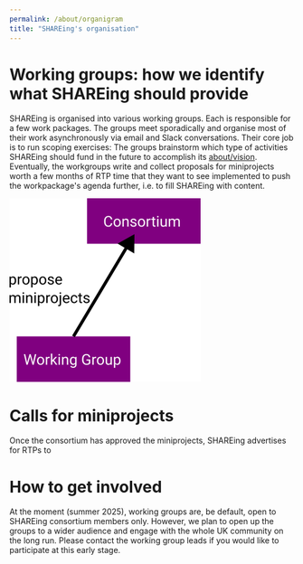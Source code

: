 ```yaml
---
permalink: /about/organigram
title: "SHAREing's organisation"
---
```



# Working groups: how we identify what SHAREing should provide

SHAREing is organised into various working groups.
Each is responsible for a few work packages.
The groups meet sporadically and organise most of their work asynchronously via email and Slack conversations.
Their core job is to run scoping exercises: 
The groups brainstorm which type of activities SHAREing should fund in the future to accomplish its [about/vision](vision).
Eventually, the workgroups write and collect proposals for miniprojects worth a few months of RTP time that they want to see implemented to push the workpackage's agenda further, i.e. to fill SHAREing with content.



![Working groups propose miniprojects](assets/cartoons/organigram00.png "Working groups propose miniprojects")


# Calls for miniprojects

Once the consortium has approved the miniprojects, SHAREing advertises for RTPs to 



# How to get involved

At the moment (summer 2025), working groups are, be default, open to SHAREing consortium members only.
However, we plan to open up the groups to a wider audience and engage with the whole UK community on the long run.
Please contact the working group leads if you would like to participate at this early stage.
